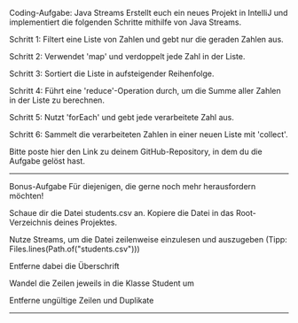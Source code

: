 Coding-Aufgabe: Java Streams
Erstellt euch ein neues Projekt in IntelliJ und implementiert die folgenden Schritte mithilfe von Java Streams.



Schritt 1: Filtert eine Liste von Zahlen und gebt nur die geraden Zahlen aus.

Schritt 2: Verwendet 'map' und verdoppelt jede Zahl in der Liste.

Schritt 3: Sortiert die Liste in aufsteigender Reihenfolge.

Schritt 4: Führt eine 'reduce'-Operation durch, um die Summe aller Zahlen in der Liste zu berechnen.

Schritt 5: Nutzt 'forEach' und gebt jede verarbeitete Zahl aus.

Schritt 6: Sammelt die verarbeiteten Zahlen in einer neuen Liste mit 'collect'.

Bitte poste hier den Link zu deinem GitHub-Repository, in dem du die Aufgabe gelöst hast.

----------------------

Bonus-Aufgabe
Für diejenigen, die gerne noch mehr herausfordern möchten!



Schaue dir die Datei students.csv an. Kopiere die Datei in das Root-Verzeichnis deines Projektes.

Nutze Streams, um die Datei zeilenweise einzulesen und auszugeben (Tipp: Files.lines(Path.of("students.csv")))

Entferne dabei die Überschrift

Wandel die Zeilen jeweils in die Klasse Student um

Entferne ungültige Zeilen und Duplikate

---------------------

